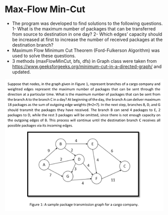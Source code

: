 # Max-Flow Min-Cut

- The program was developed to find solutions to the following questions.
1- What is the maximum number of packages that can be transferred from source to destination in one day?
2- Which edges’ capacity should be increased at first to increase the number of received packages at the destination branch?
- Maximum Flow Minimum Cut Theorem (Ford-Fulkerson Algorithm) was used to solve these questions.
- 3 methods (maxFlowMinCut, bfs, dfs) in Graph class were taken from https://www.geeksforgeeks.org/minimum-cut-in-a-directed-graph/ and updated.

![info](info.png)
